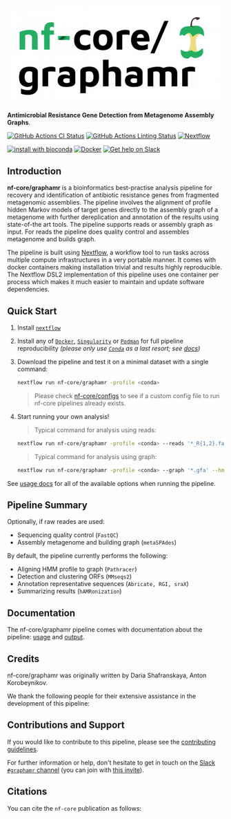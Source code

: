 # ![nf-core/graphamr](docs/images/nf-core-graphamr_logo.png)

**Antimicrobial Resistance Gene Detection from Metagenome Assembly Graphs**.

[![GitHub Actions CI Status](https://github.com/nf-core/graphamr/workflows/nf-core%20CI/badge.svg)](https://github.com/nf-core/graphamr/actions)
[![GitHub Actions Linting Status](https://github.com/nf-core/graphamr/workflows/nf-core%20linting/badge.svg)](https://github.com/nf-core/graphamr/actions)
[![Nextflow](https://img.shields.io/badge/nextflow-%E2%89%A520.04.0-brightgreen.svg)](https://www.nextflow.io/)

[![install with bioconda](https://img.shields.io/badge/install%20with-bioconda-brightgreen.svg)](https://bioconda.github.io/)
[![Docker](https://img.shields.io/docker/automated/nfcore/graphamr.svg)](https://hub.docker.com/r/nfcore/graphamr)
[![Get help on Slack](http://img.shields.io/badge/slack-nf--core%20%23graphamr-4A154B?logo=slack)](https://nfcore.slack.com/channels/graphamr)

## Introduction

**nf-core/graphamr** is a bioinformatics best-practise analysis pipeline for recovery and identification of antibiotic resistance genes from fragmented metagenomic assemblies. The pipeline involves the alignment of profile hidden Markov models of target genes directly to the assembly graph of a metagenome with further dereplication and annotation of the results using state-of-the art tools. The pipeline supports reads or assembly graph as input. For reads the pipeline does quality control and assembles metagenome and builds graph.    

The pipeline is built using [Nextflow](https://www.nextflow.io), a workflow tool to run tasks across multiple compute infrastructures in a very portable manner. It comes with docker containers making installation trivial and results highly reproducible. The Nextflow DSL2 implementation of this pipeline uses one container per process which makes it much easier to maintain and update software dependencies.

## Quick Start

1. Install [`nextflow`](https://nf-co.re/usage/installation)

2. Install any of [`Docker`](https://docs.docker.com/engine/installation/), [`Singularity`](https://www.sylabs.io/guides/3.0/user-guide/) or [`Podman`](https://podman.io/) for full pipeline reproducibility _(please only use [`Conda`](https://conda.io/miniconda.html) as a last resort; see [docs](https://nf-co.re/usage/configuration#basic-configuration-profiles))_

3. Download the pipeline and test it on a minimal dataset with a single command:

    ```bash
    nextflow run nf-core/graphamr -profile <conda>
    ```

    > Please check [nf-core/configs](https://github.com/nf-core/configs#documentation) to see if a custom config file to run nf-core pipelines already exists.

4. Start running your own analysis!
    > Typical command for analysis using reads:

    ```bash
    nextflow run nf-core/graphamr -profile <conda> --reads '*_R{1,2}.fastq.gz' --hmm '*.HMM'
    ```

    > Typical command for analysis using graph:

    ```bash
    nextflow run nf-core/graphamr -profile <conda> --graph '*.gfa' --hmm '*.HMM'
    ```



See [usage docs](https://nf-co.re/graphamr/usage) for all of the available options when running the pipeline.

## Pipeline Summary

Optionally, if raw reades are used:

<!-- TODO nf-core: Fill in short bullet-pointed list of default steps of pipeline -->

* Sequencing quality control (`FastQC`)
* Assembly metagenome and building graph (`metaSPAdes`)

By default, the pipeline currently performs the following:

* Aligning HMM profile to graph (`Pathracer`)
* Detection and clustering ORFs (`MMseqs2`)
* Annotation representative sequences (`Abricate, RGI, sraX`)
* Summarizing results (`hAMRonization`)


## Documentation

The nf-core/graphamr pipeline comes with documentation about the pipeline: [usage](https://github.com/ablab/nf-core-graphamr/blob/dev/docs/usage.md) and [output](https://github.com/ablab/nf-core-graphamr/blob/dev/docs/output.md).

<!-- TODO nf-core: Add a brief overview of what the pipeline does and how it works -->

## Credits

nf-core/graphamr was originally written by Daria Shafranskaya, Anton Korobeynikov.

We thank the following people for their extensive assistance in the development
of this pipeline:

<!-- TODO nf-core: If applicable, make list of people who have also contributed -->

## Contributions and Support

If you would like to contribute to this pipeline, please see the [contributing guidelines](.github/CONTRIBUTING.md).

For further information or help, don't hesitate to get in touch on the [Slack `#graphamr` channel](https://nfcore.slack.com/channels/graphamr) (you can join with [this invite](https://nf-co.re/join/slack)).

## Citations

<!-- TODO nf-core: Add citation for pipeline after first release. Uncomment lines below and update Zenodo doi. -->
<!-- If you use  nf-core/graphamr for your analysis, please cite it using the following doi: [10.5281/zenodo.XXXXXX](https://doi.org/10.5281/zenodo.XXXXXX) -->

You can cite the `nf-core` publication as follows:

